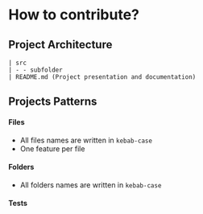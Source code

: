 # How to contribute?

## Project Architecture

```
| src
| - - subfolder
| README.md (Project presentation and documentation)
```

## Projects Patterns

#### Files

- All files names are written in `kebab-case`
- One feature per file

#### Folders

- All folders names are written in `kebab-case`

#### Tests
